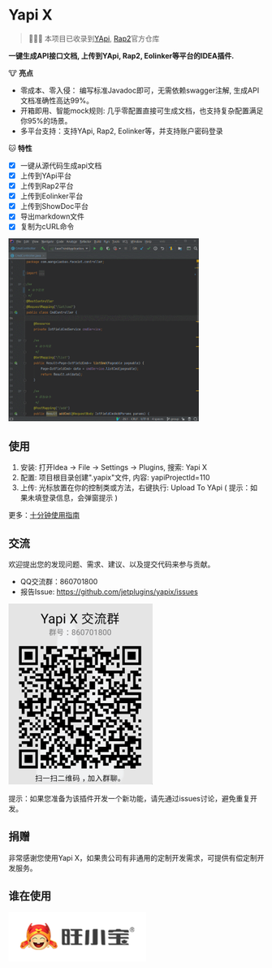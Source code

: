 # Yapi X
> 👏👏👏 本项目已收录到[YApi](https://github.com/YMFE/yapi), [Rap2](https://github.com/thx/rap2-delos)官方仓库

**一键生成API接口文档, 上传到YApi, Rap2, Eolinker等平台的IDEA插件.**

🐮 **亮点**
- 零成本、零入侵： 编写标准Javadoc即可，无需依赖swagger注解, 生成API文档准确性高达99%。
- 开箱即用、智能mock规则: 几乎零配置直接可生成文档，也支持复杂配置满足你95%的场景。
- 多平台支持：支持YApi, Rap2, Eolinker等，并支持账户密码登录

🐱 **特性**
- [x] 一键从源代码生成api文档
- [x] 上传到YApi平台
- [x] 上传到Rap2平台
- [x] 上传到Eolinker平台
- [x] 上传到ShowDoc平台
- [x] 导出markdown文件
- [x] 复制为cURL命令

<img src="doc/screenshots.gif" height="360">

## 使用
1. 安装: 打开Idea -> File -> Settings -> Plugins, 搜索: Yapi X
2. 配置: 项目根目录创建".yapix"文件, 内容: yapiProjectId=110
3. 上传: 光标放置在你的控制类或方法，右键执行: Upload To YApi ( 提示：如果未填登录信息，会弹窗提示 )

更多：[十分钟使用指南](doc/GUIDE.md)

## 交流
欢迎提出您的发现问题、需求、建议、以及提交代码来参与贡献。
- QQ交流群：860701800
- 报告Issue: <https://github.com/jetplugins/yapix/issues>

<img src="doc/qq.png">

提示：如果您准备为该插件开发一个新功能，请先通过issues讨论，避免重复开发。

## 捐赠
非常感谢您使用Yapi X，如果贵公司有非通用的定制开发需求，可提供有偿定制开发服务。

## 谁在使用
![wxb](doc/using_wxb.png)
